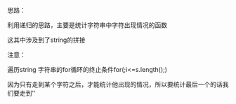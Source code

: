 思路：

利用递归的思路，主要是统计字符串中字符出现情况的函数

这其中涉及到了string的拼接

注意：

遍历string 字符串的for循环的终止条件for(;i<=s.length();)

因为只有走到某个字符之后，才能统计他出现的情况，所以要统计最后一个的话我们要走到'\'